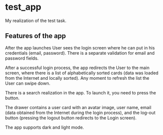 # test_app

My realization of the test task.

## Features of the app

After the app launches User sees the login screen where he can put in his credentials (email, password).
There is a separate validation for email and password fields. 

After a successful login process, the app redirects the User to the main screen, where there is a list of alphabetically sorted cards (data was loaded from the Internet and locally sorted).
Any moment to refresh the list the User can swipe down.

There is a search realization in the app. To launch it, you need to press the button.

The drawer contains a user card with an avatar image, user name, email (data obtained from the Internet during the login process), and the log-out button (pressing the logout button redirects to the Login screen). 

The app supports dark and light mode.

